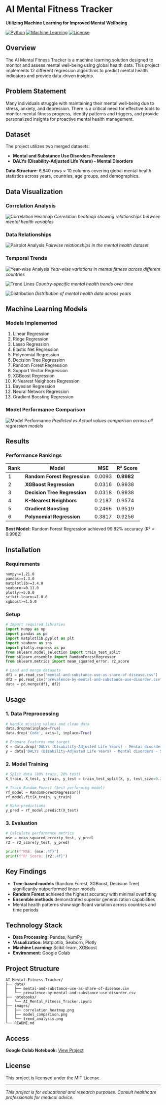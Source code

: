# AI Mental Fitness Tracker

**Utilizing Machine Learning for Improved Mental Wellbeing**

[![Python](https://img.shields.io/badge/Python-3.7+-blue.svg)](https://www.python.org/)
[![Machine Learning](https://img.shields.io/badge/ML-Regression-green.svg)](https://scikit-learn.org/)
[![License](https://img.shields.io/badge/License-MIT-yellow.svg)](LICENSE)

## Overview

The AI Mental Fitness Tracker is a machine learning solution designed to monitor and assess mental well-being using global health data. This project implements 12 different regression algorithms to predict mental health indicators and provide data-driven insights.

## Problem Statement

Many individuals struggle with maintaining their mental well-being due to stress, anxiety, and depression. There is a critical need for effective tools to monitor mental fitness progress, identify patterns and triggers, and provide personalized insights for proactive mental health management.

## Dataset

The project utilizes two merged datasets:
- **Mental and Substance Use Disorders Prevalence**
- **DALYs (Disability-Adjusted Life Years) - Mental Disorders**

**Data Structure:** 6,840 rows × 10 columns covering global mental health statistics across years, countries, age groups, and demographics.

## Data Visualization

### Correlation Analysis
![Correlation Heatmap](images/correlation_heatmap.png)
*Correlation heatmap showing relationships between mental health variables*

### Data Relationships
![Pairplot Analysis](images/pairplot.png)
*Pairwise relationships in the mental health dataset*

### Temporal Trends
![Year-wise Analysis](images/yearwise_bar_chart.png)
*Year-wise variations in mental fitness across different countries*

![Trend Lines](images/trend_lines.png)
*Country-specific mental health trends over time*

![Distribution](images/pie_chart.png)
*Distribution of mental health data across years*

## Machine Learning Models

### Models Implemented
1. Linear Regression
2. Ridge Regression
3. Lasso Regression
4. Elastic Net Regression
5. Polynomial Regression
6. Decision Tree Regression
7. Random Forest Regression
8. Support Vector Regression
9. XGBoost Regression
10. K-Nearest Neighbors Regression
11. Bayesian Regression
12. Neural Network Regression
13. Gradient Boosting Regression

### Model Performance Comparison

![Model Performance](images/model_comparison.png)
*Predicted vs Actual values comparison across all regression models*

## Results

### Performance Rankings

| Rank | Model | MSE | R² Score |
|------|-------|-----|----------|
| 1 | **Random Forest Regression** | 0.0093 | **0.9982** |
| 2 | **XGBoost Regression** | 0.0316 | 0.9938 |
| 3 | **Decision Tree Regression** | 0.0318 | 0.9938 |
| 4 | **K-Nearest Neighbors** | 0.2187 | 0.9574 |
| 5 | **Gradient Boosting** | 0.2466 | 0.9519 |
| 6 | **Polynomial Regression** | 0.3817 | 0.9256 |

**Best Model:** Random Forest Regression achieved 99.82% accuracy (R² = 0.9982)

## Installation

### Requirements
```bash
numpy>=1.21.0
pandas>=1.3.0
matplotlib>=3.4.0
seaborn>=0.11.0
plotly>=5.0.0
scikit-learn>=1.0.0
xgboost>=1.5.0
```

### Setup
```python
# Import required libraries
import numpy as np
import pandas as pd
import matplotlib.pyplot as plt
import seaborn as sns
import plotly.express as px
from sklearn.model_selection import train_test_split
from sklearn.ensemble import RandomForestRegressor
from sklearn.metrics import mean_squared_error, r2_score

# Load and merge datasets
df1 = pd.read_csv("mental-and-substance-use-as-share-of-disease.csv")
df2 = pd.read_csv("prevalence-by-mental-and-substance-use-disorder.csv")
data = pd.merge(df1, df2)
```

## Usage

### 1. Data Preprocessing
```python
# Handle missing values and clean data
data.dropna(inplace=True)
data.drop('Code', axis=1, inplace=True)

# Prepare features and target
X = data.drop('DALYs (Disability-Adjusted Life Years) - Mental disorders - Sex: Both - Age: All Ages (Percent)', axis=1)
y = data['DALYs (Disability-Adjusted Life Years) - Mental disorders - Sex: Both - Age: All Ages (Percent)']
```

### 2. Model Training
```python
# Split data (80% train, 20% test)
X_train, X_test, y_train, y_test = train_test_split(X, y, test_size=0.2, random_state=2)

# Train Random Forest (best performing model)
rf_model = RandomForestRegressor()
rf_model.fit(X_train, y_train)

# Make predictions
y_pred = rf_model.predict(X_test)
```

### 3. Evaluation
```python
# Calculate performance metrics
mse = mean_squared_error(y_test, y_pred)
r2 = r2_score(y_test, y_pred)

print(f"MSE: {mse:.4f}")
print(f"R² Score: {r2:.4f}")
```

## Key Findings

- **Tree-based models** (Random Forest, XGBoost, Decision Tree) significantly outperformed linear models
- **Random Forest** achieved the highest accuracy with minimal overfitting
- **Ensemble methods** demonstrated superior generalization capabilities
- Mental health patterns show significant variation across countries and time periods

## Technology Stack

- **Data Processing:** Pandas, NumPy
- **Visualization:** Matplotlib, Seaborn, Plotly
- **Machine Learning:** Scikit-learn, XGBoost
- **Environment:** Google Colab

## Project Structure

```
AI-Mental-Fitness-Tracker/
├── data/
│   ├── mental-and-substance-use-as-share-of-disease.csv
│   └── prevalence-by-mental-and-substance-use-disorder.csv
├── notebooks/
│   └── AI_Mental_Fitness_Tracker.ipynb
├── images/
│   ├── correlation_heatmap.png
│   ├── model_comparison.png
│   └── trend_analysis.png
└── README.md
```

## Access

**Google Colab Notebook:** [View Project](https://colab.research.google.com/drive/1ENAuTwpTEJND0BilV4o9Lw6fF-_iQvwQ?usp=sharing)

## License

This project is licensed under the MIT License.

---

*This project is for educational and research purposes. Consult healthcare professionals for medical advice.*

